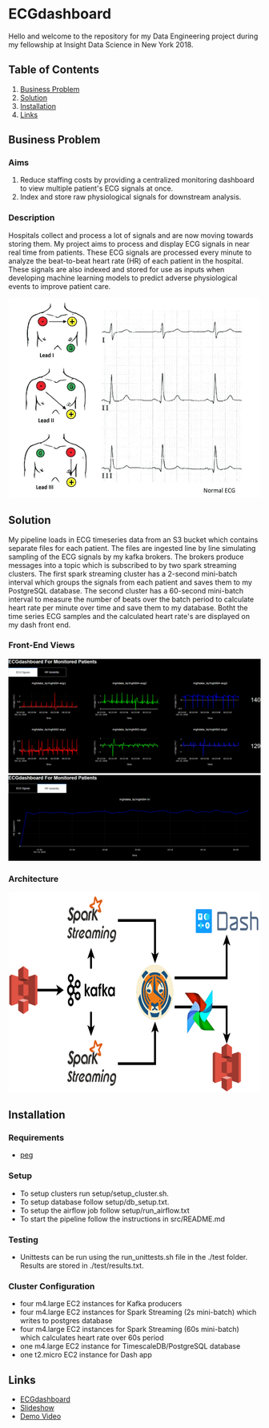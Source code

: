 # ECGdashboard
Hello and welcome to the repository for my Data Engineering project during my fellowship at Insight Data Science in New York 2018.

## Table of Contents
1. [Business Problem](README.md#business-problem)
2. [Solution](README.md#solution)
3. [Installation](README.md#installation)
4. [Links](README.md#links)

## Business Problem
### Aims
1. Reduce staffing costs by providing a centralized monitoring dashboard to view multiple patient's ECG signals at once.
2. Index and store raw physiological signals for downstream analysis. 

### Description
Hospitals collect and process a lot of signals and are now moving towards storing them. My project aims to process and display ECG signals in near real time from patients. These ECG signals are processed every minute to analyze the beat-to-beat heart rate (HR) of each patient in the hospital. These signals are also indexed and stored for use as inputs when developing machine learning models to predict adverse physiological events to improve patient care.
<p align="center">
<img src="https://github.com/souzanmirza/ECGdashboard/blob/master/docs/ecgsignals.jpg" width="600", height="400">
</p>

## Solution

My pipeline loads in ECG timeseries data from an S3 bucket which contains separate files for each patient. The files are ingested line by line simulating sampling of the ECG signals by my kafka brokers. The brokers produce messages into a topic which is subscribed to by two spark streaming clusters. The first spark streaming cluster has a 2-second mini-batch interval which groups the signals from each patient and saves them to my PostgreSQL database. The second cluster has a 60-second mini-batch interval to measure the number of beats over the batch period to calculate heart rate per minute over time and save them to my database. Botht the time series ECG samples and the calculated heart rate's are displayed on my dash front end.

### Front-End Views
<p align="center">
<img src="https://github.com/souzanmirza/ECGdashboard/blob/master/docs/dashboard_ecg_v3.PNG">
<img src="https://github.com/souzanmirza/ECGdashboard/blob/master/docs/dashboard_hr_v2.PNG">
</p>


### Architecture
<p align="center">
<img src="https://github.com/souzanmirza/ECGdashboard/blob/master/docs/pipeline.png" width="700", height="400">
</p>

## Installation
### Requirements 
* [peg](https://github.com/InsightDataScience/pegasus)

### Setup
* To setup clusters run setup/setup_cluster.sh.
* To setup database follow setup/db_setup.txt.
* To setup the airflow job follow setup/run_airflow.txt
* To start the pipeline follow the instructions in src/README.md 

### Testing
* Unittests can be run using the run_unittests.sh file in the ./test folder. Results are stored in ./test/results.txt.

### Cluster Configuration
* four m4.large EC2 instances for Kafka producers
* four m4.large EC2 instances for Spark Streaming (2s mini-batch) which writes to postgres database
* four m4.large EC2 instances for Spark Streaming (60s mini-batch) which calculates heart rate over 60s period
* one m4.large EC2 instance for TimescaleDB/PostgreSQL database
* one t2.micro EC2 instance for Dash app

## Links
* [ECGdashboard](http://ecgdashboard.life)
* [Slideshow](https://www.slideshare.net/SouzanMirza/ecgdashboard-insight-fellowship-project-120074512)
* [Demo Video](https://drive.google.com/file/d/1cM3nIwuDpmu5ze9JMI9Z3z_KrZWg5bS-/view?usp=sharing)
